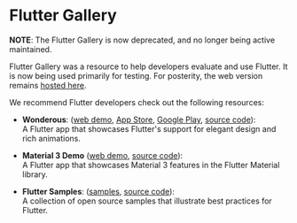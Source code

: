 # Flutter Gallery

**NOTE**: The Flutter Gallery is now deprecated, and no longer being active maintained.

Flutter Gallery was a resource to help developers evaluate and use Flutter.
It is now being used primarily for testing. For posterity, the web version remains [hosted here](https://gallery-flutter-dev.firebaseapp.com).

We recommend Flutter developers check out the following resources:

* **Wonderous**:
([web demo](https://wonderous.app/web/),
[App Store](https://apps.apple.com/us/app/wonderous/id1612491897),
[Google Play](https://play.google.com/store/apps/details?id=com.gskinner.flutter.wonders),
[source code](https://github.com/gskinnerTeam/flutter-wonderous-app)):<br>
A Flutter app that showcases Flutter's support for elegant design and rich animations.

* **Material 3 Demo**
([web demo](https://flutter.github.io/samples/web/material_3_demo/),
[source code](https://github.com/flutter/samples/tree/main/material_3_demo)):<br>
A Flutter app that showcases Material 3 features in the Flutter Material library.

* **Flutter Samples**:
([samples](https://flutter.github.io/samples), [source code](https://github.com/flutter/samples)):<br>
A collection of open source samples that illustrate best practices for Flutter.
